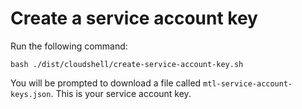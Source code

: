 # Create a service account key

Run the following command:

```shell
bash ./dist/cloudshell/create-service-account-key.sh
```

You will be prompted to download a file called `mtl-service-account-keys.json`.
This is your service account key.
